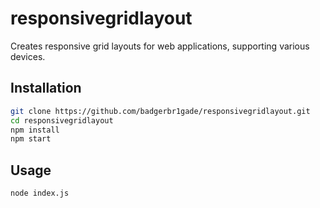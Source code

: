 # responsivegridlayout

Creates responsive grid layouts for web applications, supporting various devices.

## Installation

```bash
git clone https://github.com/badgerbr1gade/responsivegridlayout.git
cd responsivegridlayout
npm install
npm start
```

## Usage
```bash
node index.js
```
